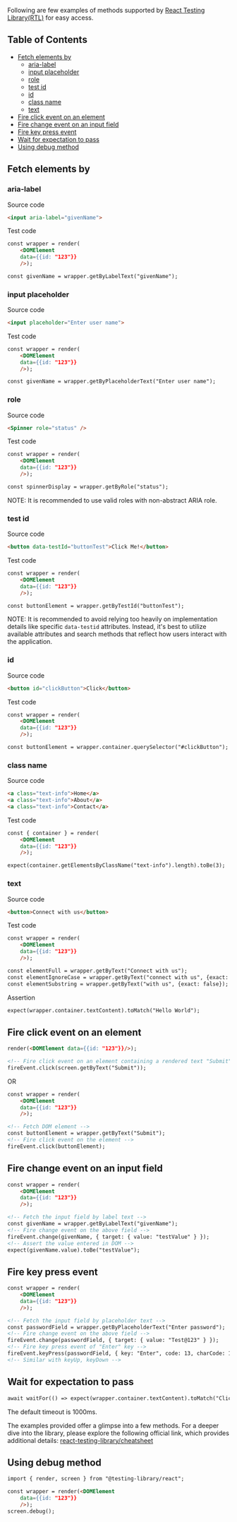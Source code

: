 Following are few examples of methods supported by [React Testing Library(RTL)](https://testing-library.com/docs/react-testing-library/intro/) for easy access.

## Table of Contents

- [Fetch elements by](#fetch-elements-by)
   - [aria-label](#aria-label)
   - [input placeholder](#input-placeholder)
   - [role](#role)
   - [test id](#test-id)
   - [id](#id)
   - [class name](#class-name)
   - [text](#text)
- [Fire click event on an element](#fire-click-event-on-an-element)
- [Fire change event on an input field](#fire-change-event-on-an-input-field)
- [Fire key press event](#fire-key-press-event)
- [Wait for expectation to pass](#wait-for-expectation-to-pass)
- [Using debug method](#using-debug-method)

## Fetch elements by

### aria-label

Source code

```html
<input aria-label="givenName">
```

Test code

```html
const wrapper = render(
    <DOMElement
    data={{id: "123"}}
    />);

const givenName = wrapper.getByLabelText("givenName");
```

### input placeholder

Source code

```html
<input placeholder="Enter user name">
```

Test code

```html
const wrapper = render(
    <DOMElement
    data={{id: "123"}}
    />);

const givenName = wrapper.getByPlaceholderText("Enter user name");
```

### role

Source code

```html
<Spinner role="status" />
```

Test code

```html
const wrapper = render(
    <DOMElement
    data={{id: "123"}}
    />);

const spinnerDisplay = wrapper.getByRole("status");
```
NOTE: It is recommended to use valid roles with non-abstract ARIA role.

### test id

Source code

```html
<button data-testId="buttonTest">Click Me!</button>
```

Test code

```html
const wrapper = render(
    <DOMElement
    data={{id: "123"}}
    />);

const buttonElement = wrapper.getByTestId("buttonTest");
```
NOTE: It is recommended to avoid relying too heavily on implementation details like specific `data-testid` attributes. Instead, it's best to utilize available attributes and search methods that reflect how users interact with the application.

### id

Source code

```html
<button id="clickButton">Click</button>
```

Test code

```html
const wrapper = render(
    <DOMElement
    data={{id: "123"}}
    />);

const buttonElement = wrapper.container.querySelector("#clickButton");
```

### class name

Source code

```html
<a class="text-info">Home</a>
<a class="text-info">About</a>
<a class="text-info">Contact</a>
```

Test code

```html
const { container } = render(
    <DOMElement
    data={{id: "123"}}
    />);

expect(container.getElementsByClassName("text-info").length).toBe(3);
```

### text

Source code

```html
<button>Connect with us</button>
```

Test code

```html
const wrapper = render(
    <DOMElement
    data={{id: "123"}}
    />);

const elementFull = wrapper.getByText("Connect with us");
const elementIgnoreCase = wrapper.getByText("connect with us", {exact: false});
const elementSubstring = wrapper.getByText("with us", {exact: false});
```

Assertion

```html
expect(wrapper.container.textContent).toMatch("Hello World");
```


## Fire click event on an element

```html
render(<DOMElement data={{id: "123"}}/>);

<!-- Fire click event on an element containing a rendered text "Submit" -->
fireEvent.click(screen.getByText("Submit"));
```

OR

```html
const wrapper = render(
    <DOMElement
    data={{id: "123"}}
    />);

<!-- Fetch DOM element -->
const buttonElement = wrapper.getByText("Submit");
<!-- Fire click event on the element -->
fireEvent.click(buttonElement);

```

## Fire change event on an input field

```html
const wrapper = render(
    <DOMElement
    data={{id: "123"}}
    />);

<!-- Fetch the input field by label text -->
const givenName = wrapper.getByLabelText("givenName");
<!-- Fire change event on the above field -->
fireEvent.change(givenName, { target: { value: "testValue" } });
<!-- Assert the value entered in DOM -->
expect(givenName.value).toBe("testValue");
```

## Fire key press event

```html
const wrapper = render(
    <DOMElement
    data={{id: "123"}}
    />);

<!-- Fetch the input field by placeholder text -->
const passwordField = wrapper.getByPlaceholderText("Enter password");
<!-- Fire change event on the above field -->
fireEvent.change(passwordField, { target: { value: "Test@123" } });
<!-- Fire key press event of "Enter" key -->
fireEvent.keyPress(passwordField, { key: "Enter", code: 13, charCode: 13 });
<!-- Similar with keyUp, keyDown -->
```

## Wait for expectation to pass

```html
await waitFor(() => expect(wrapper.container.textContent).toMatch("Click Me"));
```
The default timeout is 1000ms.

The examples provided offer a glimpse into a few methods. For a deeper dive into the library, please explore the following official link, which provides additional details: [react-testing-library/cheatsheet](https://testing-library.com/docs/react-testing-library/cheatsheet/)

## Using debug method

```html
import { render, screen } from "@testing-library/react";

const wrapper = render(<DOMElement
    data={{id: "123"}}
    />);
screen.debug();
```
